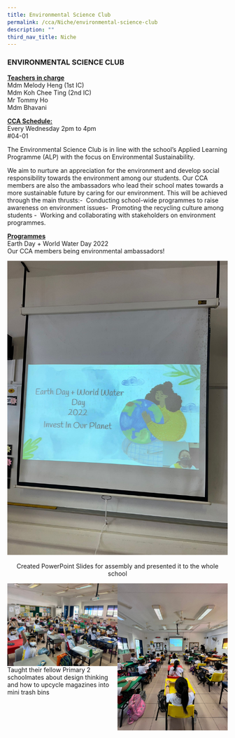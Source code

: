 ```yaml
---
title: Environmental Science Club
permalink: /cca/Niche/environmental-science-club
description: ""
third_nav_title: Niche
---
```

### ENVIRONMENTAL SCIENCE CLUB

**<u>Teachers in charge</u>** <br>
Mdm Melody Heng (1st IC) <br>
Mdm Koh Chee Ting (2nd IC)  <br>
Mr Tommy Ho  <br>
Mdm Bhavani

**<u>CCA Schedule:</u>** <br>
Every Wednesday 2pm to 4pm <br>
#04-01

The Environmental Science Club is in line with the school’s Applied Learning Programme (ALP) with the focus on Environmental Sustainability.  

We aim to nurture an appreciation for the environment and develop social responsibility towards the environment among our students. Our CCA members are also the ambassadors who lead their school mates towards a more sustainable future by caring for our environment. This will be achieved through the main thrusts:-  Conducting school-wide programmes to raise awareness on environment issues-  Promoting the recycling culture among students -  Working and collaborating with stakeholders on environment programmes.  

  

**<u>Programmes</u>** <br>
Earth Day + World Water Day 2022  <br>
Our CCA members being environmental ambassadors!   

  
![](/images/WhatsApp%20Image%202022-03-25%20at%2010-23-36%20AM.jpeg)

<p align="center">Created PowerPoint Slides for assembly and presented it to the whole school</p>

<img src="/images/WhatsApp%20Image%202022-03-30%20at%2011-04-15%20AM%201.jpeg" align="left" style="width:50%"/>
<img src="/images/WhatsApp%20Image%202022-04-11%20at%2011-18-54%20AM.jpeg" align="right" style="width:50%"/> 

Taught their fellow Primary 2 schoolmates about design thinking and how to upcycle magazines into mini trash bins